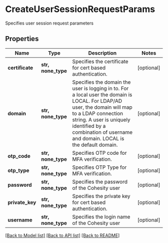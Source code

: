 # CreateUserSessionRequestParams

Specifies user session request parameters

## Properties
Name | Type | Description | Notes
------------ | ------------- | ------------- | -------------
**certificate** | **str, none_type** | Specifies the certificate for cert based authentication. | [optional] 
**domain** | **str, none_type** | Specifies the domain the user is logging in to. For a local user the domain is LOCAL. For LDAP/AD user, the domain will map to a LDAP connection string. A user is uniquely identified by a combination of username and domain. LOCAL is the default domain. | [optional] 
**otp_code** | **str, none_type** | Specifies OTP code for MFA verification. | [optional] 
**otp_type** | **str, none_type** | Specifies OTP Type for MFA verification. | [optional] 
**password** | **str, none_type** | Specifies the password of the Cohesity user | [optional] 
**private_key** | **str, none_type** | Specifies the private key for cert based authentication. | [optional] 
**username** | **str, none_type** | Specifies the login name of the Cohesity user | [optional] 

[[Back to Model list]](../README.md#documentation-for-models) [[Back to API list]](../README.md#documentation-for-api-endpoints) [[Back to README]](../README.md)


